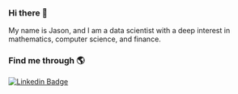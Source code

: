### Hi there 👋

My name is Jason, and I am a data scientist with a deep interest in mathematics, computer science, and finance.

### Find me through 🌎

[![Linkedin Badge](https://img.shields.io/badge/-LinkedIn-blue?style=flat-square&logo=Linkedin&logoColor=white/)](https://www.linkedin.com/in/jasonhadinataputra/)
<!--[![Twitter Badge](https://img.shields.io/badge/-Twitter-1ca0f1?style=flat-square&labelColor=1ca0f1&logo=twitter&logoColor=white&link=https://twitter.com/_diogorodrigues)](https://twitter.com/_diogorodrigues)
-->

<!--
**jasonhadiputra/jasonhadiputra** is a ✨ _special_ ✨ repository because its `README.md` (this file) appears on your GitHub profile.

Here are some ideas to get you started:

- 🔭 I’m currently working on ...
- 🌱 I’m currently learning ...
- 👯 I’m looking to collaborate on ...
- 🤔 I’m looking for help with ...
- 💬 Ask me about ...
- 📫 How to reach me: ...
- 😄 Pronouns: ...
- ⚡ Fun fact: ...
-->
